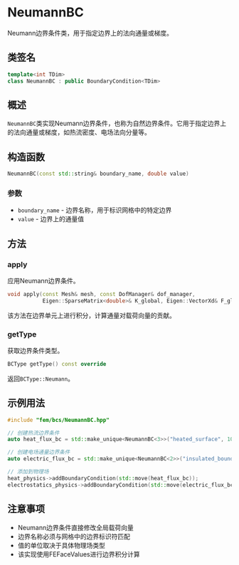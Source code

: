 # NeumannBC

Neumann边界条件类，用于指定边界上的法向通量或梯度。

## 类签名

```cpp
template<int TDim>
class NeumannBC : public BoundaryCondition<TDim>
```

## 概述

`NeumannBC`类实现Neumann边界条件，也称为自然边界条件。它用于指定边界上的法向通量或梯度，如热流密度、电场法向分量等。

## 构造函数

```cpp
NeumannBC(const std::string& boundary_name, double value)
```

### 参数

- `boundary_name` - 边界名称，用于标识网格中的特定边界
- `value` - 边界上的通量值

## 方法

### apply

应用Neumann边界条件。

```cpp
void apply(const Mesh& mesh, const DofManager& dof_manager,
           Eigen::SparseMatrix<double>& K_global, Eigen::VectorXd& F_global) const override
```

该方法在边界单元上进行积分，计算通量对载荷向量的贡献。

### getType

获取边界条件类型。

```cpp
BCType getType() const override
```

返回`BCType::Neumann`。

## 示例用法

```cpp
#include "fem/bcs/NeumannBC.hpp"

// 创建热流边界条件
auto heat_flux_bc = std::make_unique<NeumannBC<3>>("heated_surface", 1000.0); // 1000 W/m²

// 创建电场通量边界条件
auto electric_flux_bc = std::make_unique<NeumannBC<2>>("insulated_boundary", 0.0); // 0 C/m²

// 添加到物理场
heat_physics->addBoundaryCondition(std::move(heat_flux_bc));
electrostatics_physics->addBoundaryCondition(std::move(electric_flux_bc));
```

## 注意事项

- Neumann边界条件直接修改全局载荷向量
- 边界名称必须与网格中的边界标识符匹配
- 值的单位取决于具体物理场类型
- 该实现使用FEFaceValues进行边界积分计算
